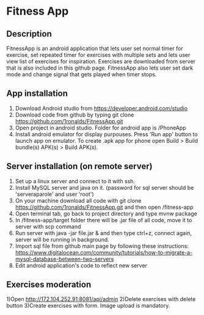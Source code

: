 # Fitness App

## Description
FitnessApp is an android application that lets user set normal timer for exercise, set repeated timer for exercises with 
multiple sets and lets user view list of exercises for inspiration. Exercises are downloaded from server that is also
included in this github page. FitnessApp also lets user set dark mode and change signal that gets played when timer stops.

## App installation
1) Download Android studio from https://developer.android.com/studio
2) Download code from github by typing git clone https://github.com/1ronalds/FitnessApp.git
3) Open project in android studio. Folder for android app is /PhoneApp
4) Install android emulator for display purpouses. Press 'Run app' button to launch app on emulator.
To create .apk app for phone open Build > Build bundle(s) APK(s) > Build APK(s).

## Server installation (on remote server)
1) Set up a linux server and connect to it with ssh.
2) Install MySQL server and java on it. (password for sql server should be 'serveraparole' and user 'root')
3) On your machine download all code with git clone https://github.com/1ronalds/FitnessApp.git and then open /fitness-app
4) Open terminal tab, go back to project directory and type mvnw package
5) In /fitness-app/target folder there will be .jar file of all code, move it to server with scp command
6) Run server with java -jar file.jar & and then type ctrl+z, connect again, server will be running in background.
7) Import sql file from github main page by following these instructions:
https://www.digitalocean.com/community/tutorials/how-to-migrate-a-mysql-database-between-two-servers
8) Edit android application's code to reflect new server


## Exercises moderation
1)Open http://172.104.252.91:8081/api/admin
2)Delete exercises with delete button
3)Create exercises with form. Image upload is mandatory.
